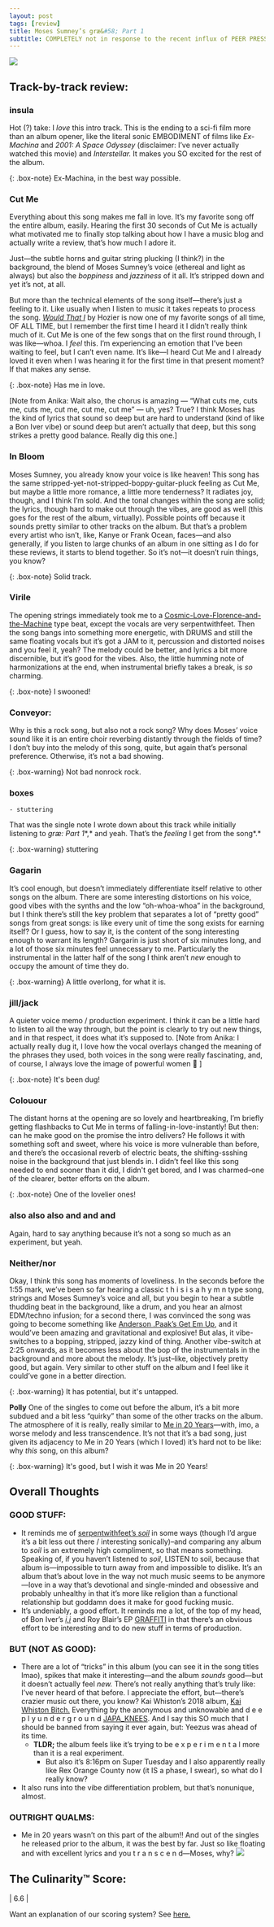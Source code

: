 ```yaml
---
layout: post
tags: [review]
title: Moses Sumney’s græ&#58; Part 1
subtitle: COMPLETELY not in response to the recent influx of PEER PRESSURE regarding our lack of posts, here is a review of the first half of Moses Sumney’s double album, græ.
---
```


![](https://paper-attachments.dropbox.com/s_842D4AD172E274DACD3CC027CF54B12601BB63F6F3E68A8ADF98B4F13217D6A3_1583733722768_a2251086377_10.jpg)

## Track-by-track review:

### insula
Hot (?) take:  I *love* this intro track. This is the ending to a sci-fi film more than an album opener, like the literal sonic EMBODIMENT of films like *Ex-Machina* and *2001: A Space Odyssey* (disclaimer: I’ve never actually watched this movie) and *Interstellar.* It makes you SO excited for the rest of the album.

{: .box-note}
Ex-Machina, in the best way possible.

### Cut Me
Everything about this song makes me fall in love. It’s my favorite song off the entire album, easily.  Hearing the first 30 seconds of Cut Me is actually what motivated me to finally stop talking about how I have a music blog and actually write a review, that’s how much I adore it.  

Just—the subtle horns and guitar string plucking (I think?) in the background, the blend of Moses Sumney’s voice (ethereal and light as always) but also the *boppiness* and *jazziness* of it all. It’s stripped down and yet it’s not, at all.
  

But more than the technical elements of the song itself—there’s just a feeling to it. Like usually when I listen to music it takes repeats to process the song. [*Would That I*](https://open.spotify.com/track/37zuIvk4KBkAxxLJsxJaHq?si=VA2caY34Rkmx6Hp4eJURZg) by Hozier is now one of my favorite songs of all time, OF ALL TIME, but I remember the first time I heard it I didn’t really think much of it. Cut Me is one of the few songs that on the first round through, I was like—whoa. I *feel* this. I’m experiencing an emotion that I’ve been waiting to feel, but I can’t even name. It’s like—I heard Cut Me and I already loved it even when I was hearing it for the first time in that present moment? If that makes any sense.

{: .box-note}
Has me in love.

[Note from Anika: Wait also, the chorus is amazing — “What cuts me, cuts me, cuts me, cut me, cut me, cut me” — uh, yes? True? I think Moses has the kind of lyrics that sound so deep but are hard to understand (kind of like a Bon Iver vibe) or sound deep but aren’t actually that deep, but this song strikes a pretty good balance. Really dig this one.]

### In Bloom
Moses Sumney, you already know your voice is like heaven! This song has the same stripped-yet-not-stripped-boppy-guitar-pluck feeling as Cut Me, but maybe a little more romance, a little more tenderness? It radiates joy, though, and I think I’m sold. And the tonal changes within the song are solid; the lyrics, though hard to make out through the vibes, are good as well (this goes for the rest of the album, virtually). Possible points off because it sounds pretty similar to other tracks on the album. But that’s a problem every artist who isn’t, like, Kanye or Frank Ocean, faces—and also generally, if you listen to large chunks of an album in one sitting as I do for these reviews, it starts to blend together. So it’s not—it doesn’t ruin things, you know?

{: .box-note}
Solid track.

### Virile
The opening strings immediately took me to a [Cosmic-Love-Florence-and-the-Machine](https://open.spotify.com/track/0CSTvWUps1YmpQoXXay9ol?si=eW-2b19cRyGPgXbXmGdZ7w) type beat, except the vocals are very serpentwithfeet.  Then the song bangs into something more energetic, with DRUMS and still the same floating vocals but it’s got a JAM to it, percussion and distorted noises and you feel it, yeah? The melody could be better, and lyrics a bit more discernible, but it’s good for the vibes. Also, the little humming note of harmonizations at the end, when instrumental briefly takes a break, is *so* charming. 

{: .box-note}
I swooned!

### Conveyor:
Why is this a rock song, but also not a rock song? Why does Moses’ voice sound like it is an entire choir reverbing distantly through the fields of time? I don’t buy into the melody of this song, quite, but again that’s personal preference. Otherwise, it’s not a bad showing.

{: .box-warning}
Not bad nonrock rock. 

### boxes

    - stuttering

That was the single note I wrote down about this track while initially listening to *græ: Part 1**,* and yeah. That’s the *feeling* I get from the song*.*

{: .box-warning}
stuttering

### Gagarin
It’s cool enough, but doesn’t immediately differentiate itself relative to other songs on the album. There are some interesting distortions on his voice, good vibes with the synths and the low “oh-whoa-whoa” in the background, but I think there’s still the key problem that separates a lot of “pretty good” songs from great songs: is like every unit of time the song exists for earning itself? Or I guess, how to say it, is the content of the song interesting enough to warrant its length? Gargarin is just short of six minutes long, and a lot of those six minutes feel unnecessary to me. Particularly the instrumental in the latter half of the song I think aren’t *new* enough to occupy the amount of time they do.

{: .box-warning}
A little overlong, for what it is. 

### jill/jack
A quieter voice memo / production experiment. I think it can be a little hard to listen to all the way through, but the point is clearly to try out new things, and in that respect, it does what it’s supposed to.
[Note from Anika: I actually really dug it, I love how the vocal overlays changed the meaning of the phrases they used, both voices in the song were really fascinating, and, of course, I always love the image of powerful women 😤 ]

{: .box-note}
It's been dug!

### Colouour 
The distant horns at the opening are so lovely and heartbreaking, I’m briefly getting flashbacks to Cut Me in terms of falling-in-love-instantly! But then: can he make good on the promise the intro delivers? He follows it with something soft and sweet, where his voice is more vulnerable than before, and there’s the occasional reverb of electric beats, the shifting-ssshing noise in the background that just blends in.  I didn’t feel like this song needed to end sooner than it did, I didn't get bored, and I was charmed–one of the clearer, better efforts on the album.

{: .box-note}
One of the lovelier ones!

### also also also and and and
Again, hard to say anything because it’s not a song so much as an experiment, but yeah.

### Neither/nor
Okay, I think this song has moments of loveliness. In the seconds before the 1:55 mark, we’ve been so far hearing a classic t h i s i s a h y m n type song, strings and Moses Sumney’s voice and all, but you begin to hear a subtle thudding beat in the background, like a drum, and you hear an almost EDM/techno infusion; for a second there, I was convinced the song was going to become something like [Anderson .Paak’s Get Em Up](https://open.spotify.com/track/6kk47BIRgA2MrQSVtZynwU?si=Gq6p1FWDQnSHroB_gGigWQ), and it would’ve been amazing and gravitational and explosive! But alas, it vibe-switches to a bopping, stripped, jazzy kind of thing. Another vibe-switch at 2:25 onwards, as it becomes less about the bop of the instrumentals in the background and more about the melody. It’s just–like, objectively pretty good, but again. Very similar to other stuff on the album and I feel like it could’ve gone in a better direction.

{: .box-warning}
It has potential, but it's untapped.

**Polly**
One of the singles to come out before the album, it’s a bit more subdued and a bit less “quirky” than some of the other tracks on the album. The atmosphere of it is really, really similar to [Me in 20 Years](https://open.spotify.com/track/2lGP9qlQomGTxxUSAPP3JJ?si=Xyydv2REQzqQ57ba0aRvcA)—with, imo, a worse melody and less transcendence. It’s not that it’s a bad song, just given its adjacency to Me in 20 Years (which I loved) it’s hard not to be like: why *this* song, on this album?

{: .box-warning}
It's good, but I wish it was Me in 20 Years!

## Overall Thoughts

### GOOD STUFF:

- It reminds me of [serpentwithfeet’s *soil*](https://open.spotify.com/album/0lYJfrAdIT65115h0CWoAg) in some ways (though I’d argue it’s a bit less out there / interesting sonically)–and comparing any album to *soil* is an extremely high compliment, so that means something. Speaking of, if you haven’t listened to *soil*, LISTEN to soil, because that album is—impossible to turn away from and impossible to dislike. It’s an album that’s about love in the way not much music seems to be anymore—love in a way that’s devotional and single-minded and obsessive and probably unhealthy in that it’s more like religion than a functional relationship but goddamn does it make for good fucking music.
- It’s undeniably, a good effort. It reminds me a lot, of the top of my head, of Bon Iver’s [*i,i*](https://musicalculinarists.github.io/2019-08-16-i-i/) and Roy Blair’s EP [GRAFFITI](https://open.spotify.com/album/4NrZlvs23TXuM09g7x3v7x) in that there’s an obvious effort to be interesting and to do new stuff in terms of production.

### BUT (NOT AS GOOD):

- There are a lot of “tricks” in this album (you can see it in the song titles lmao), spikes that make it interesting—and the album *sounds* good—but it doesn’t actually feel *new.* There’s not really anything that’s truly like: I’ve never heard of that before. I appreciate the effort, but—there’s crazier music out there, you know? Kai Whiston’s 2018 album, [Kai Whiston Bitch.](https://open.spotify.com/album/1auZUryryMMpmnnApcKKmz?si=9dZ3lFK3TKWvRHwkmU3Czg) Everything by the anonymous and unknowable and d e e p l y u n d e r g r o u n d [JAPA_KNEES](https://soundcloud.com/japa_knees). And I say this SO much that I should be banned from saying it ever again, but: Yeezus was ahead of its time.
    - **TLDR;** the album feels like it’s trying to be e x p e r i m e n t a l more than it is a real experiment.
        - But also it’s 8:16pm on Super Tuesday and I also apparently really like Rex Orange County now (it IS a phase, I swear), so what do I really know?
- It also runs into the vibe differentiation problem, but that’s nonunique, almost.

### OUTRIGHT QUALMS:

- Me in 20 years wasn’t on this part of the album!! And out of the singles he released prior to the album, it was the best by far. Just so like floating and with excellent lyrics and you t r a n s c e n d—Moses, why?
![](https://paper-attachments.dropbox.com/s_842D4AD172E274DACD3CC027CF54B12601BB63F6F3E68A8ADF98B4F13217D6A3_1583733845509_Moses-Sumney.jpg)

## The Culinarity™ Score:

| 6.6 | 

Want an explanation of our scoring system? See [here.](https://musicalculinarists.github.io/scoring/)


